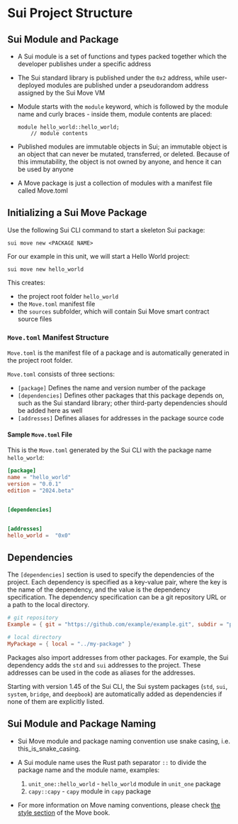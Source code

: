# Sui Project Structure

## Sui Module and Package

- A Sui module is a set of functions and types packed together which the developer publishes under a specific address

- The Sui standard library is published under the `0x2` address, while user-deployed modules are published under a pseudorandom address assigned by the Sui Move VM

- Module starts with the `module` keyword, which is followed by the module name and curly braces - inside them, module contents are placed:

  ```move
  module hello_world::hello_world;
      // module contents

  ```

- Published modules are immutable objects in Sui; an immutable object is an object that can never be mutated, transferred, or deleted. Because of this immutability, the object is not owned by anyone, and hence it can be used by anyone

- A Move package is just a collection of modules with a manifest file called Move.toml

## Initializing a Sui Move Package

Use the following Sui CLI command to start a skeleton Sui package:

`sui move new <PACKAGE NAME>`

For our example in this unit, we will start a Hello World project:

`sui move new hello_world`

This creates:

- the project root folder `hello_world`
- the `Move.toml` manifest file
- the `sources` subfolder, which will contain Sui Move smart contract source files

### `Move.toml` Manifest Structure

`Move.toml` is the manifest file of a package and is automatically generated in the project root folder.

`Move.toml` consists of three sections:

- `[package]` Defines the name and version number of the package
- `[dependencies]` Defines other packages that this package depends on, such as the Sui standard library; other third-party dependencies should be added here as well
- `[addresses]` Defines aliases for addresses in the package source code

#### Sample `Move.toml` File

This is the `Move.toml` generated by the Sui CLI with the package name `hello_world`:

```toml
[package]
name = "hello_world"
version = "0.0.1"
edition = "2024.beta"


[dependencies]


[addresses]
hello_world =  "0x0"
```

## Dependencies

The `[dependencies]` section is used to specify the dependencies of the project. Each dependency is specified as a key-value pair, where the key is the name of the dependency, and the value is the dependency specification. The dependency specification can be a git repository URL or a path to the local directory.

```toml
# git repository
Example = { git = "https://github.com/example/example.git", subdir = "path/to/package", rev = "framework/testnet" }

# local directory
MyPackage = { local = "../my-package" }
```

Packages also import addresses from other packages. For example, the Sui dependency adds the `std` and `sui` addresses to the project. These addresses can be used in the code as aliases for the addresses.

Starting with version 1.45 of the Sui CLI, the Sui system packages (`std`, `sui`, `system`, `bridge`, and `deepbook`) are automatically added as dependencies if none of them are explicitly listed.

## Sui Module and Package Naming

- Sui Move module and package naming convention use snake casing, i.e. this_is_snake_casing.

- A Sui module name uses the Rust path separator `::` to divide the package name and the module name, examples:

  1. `unit_one::hello_world` - `hello_world` module in `unit_one` package
  2. `capy::capy` - `capy` module in `capy` package

- For more information on Move naming conventions, please check [the style section](https://move-language.github.io/move/coding-conventions.html#naming) of the Move book.
